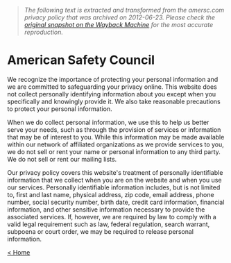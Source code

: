 > *The following text is extracted and transformed from the amersc.com privacy policy that was archived on 2012-06-23. Please check the [original snapshot on the Wayback Machine](https://web.archive.org/web/20120623055208id_/http%3A//www.americansafetycouncil.com/privacy.htm) for the most accurate reproduction.*

# American Safety Council

We recognize the importance of protecting your personal information and we are committed to safeguarding your privacy online. This website does not collect personally identifying information about you except when you specifically and knowingly provide it. We also take reasonable precautions to protect your personal information.

When we do collect personal information, we use this to help us better serve your needs, such as through the provision of services or information that may be of interest to you. While this information may be made available within our network of affiliated organizations as we provide services to you, we do not sell or rent your name or personal information to any third party. We do not sell or rent our mailing lists.

Our privacy policy covers this website's treatment of personally identifiable information that we collect when you are on the website and when you use our services. Personally identifiable information includes, but is not limited to, first and last name, physical address, zip code, email address, phone number, social security number, birth date, credit card information, financial information, and other sensitive information necessary to provide the associated services. If, however, we are required by law to comply with a valid legal requirement such as law, federal regulation, search warrant, subpoena or court order, we may be required to release personal information. 

[< Home](https://web.archive.org/)

